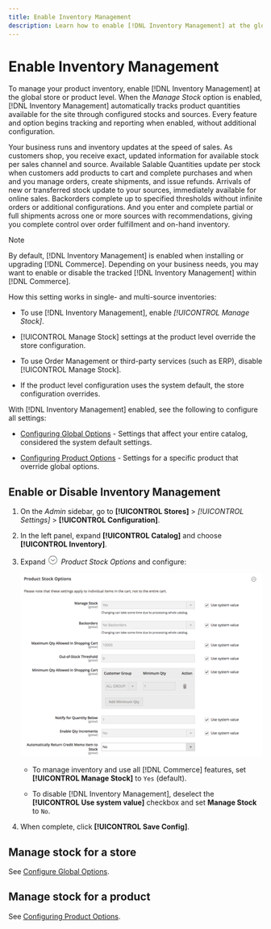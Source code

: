 ```yaml
---
title: Enable Inventory Management
description: Learn how to enable [!DNL Inventory Management] at the global store or product level.
---
```

# Enable Inventory Management

To manage your product inventory, enable [!DNL Inventory Management] at the global store or product level. When the _Manage Stock_ option is enabled, [!DNL Inventory Management] automatically tracks product quantities available for the site through configured stocks and sources. Every feature and option begins tracking and reporting when enabled, without additional configuration.

Your business runs and inventory updates at the speed of sales. As customers shop, you receive exact, updated information for available stock per sales channel and source. Available Salable Quantities update per stock when customers add products to cart and complete purchases and when and you manage orders, create shipments, and issue refunds. Arrivals of new or transferred stock update to your sources, immediately available for online sales. Backorders complete up to specified thresholds without infinite orders or additional configurations. And you enter and complete partial or full shipments across one or more sources with recommendations, giving you complete control over order fulfillment and on-hand inventory.

>[!NOTE]
>
>By default, [!DNL Inventory Management] is enabled when installing or upgrading [!DNL Commerce]. Depending on your business needs, you may want to enable or disable the tracked [!DNL Inventory Management] within [!DNL Commerce].

How this setting works in single- and multi-source inventories:

- To use [!DNL Inventory Management], enable _[!UICONTROL Manage Stock]_.

- [!UICONTROL Manage Stock] settings at the product level override the store configuration.

- To use Order Management or third-party services (such as ERP), disable [!UICONTROL Manage Stock].

- If the product level configuration uses the system default, the store configuration overrides.

With [!DNL Inventory Management] enabled, see the following to configure all settings:

- [Configuring Global Options](global-options.md) - Settings that affect your entire catalog, considered the system default settings.

- [Configuring Product Options](product-options.md) - Settings for a specific product that override global options.

## Enable or Disable Inventory Management

1. On the _Admin_ sidebar, go to **[!UICONTROL Stores]** > _[!UICONTROL Settings]_ > **[!UICONTROL Configuration]**.

1. In the left panel, expand **[!UICONTROL Catalog]** and choose **[!UICONTROL Inventory]**.

1. Expand ![Expansion selector](../assets/icon-display-expand.png) _Product Stock Options_ and configure:

   ![Product Stock Options](assets/config-catalog-inventory-product-stock-options.png)

   - To manage inventory and use all [!DNL Commerce] features, set **[!UICONTROL Manage Stock]** to `Yes` (default).

   - To disable [!DNL Inventory Management], deselect the **[!UICONTROL Use system value]** checkbox and set **Manage Stock** to `No`.

1. When complete, click **[!UICONTROL Save Config]**.

## Manage stock for a store

See [Configure Global Options](global-options.md).

## Manage stock for a product

See [Configuring Product Options](product-options.md).
